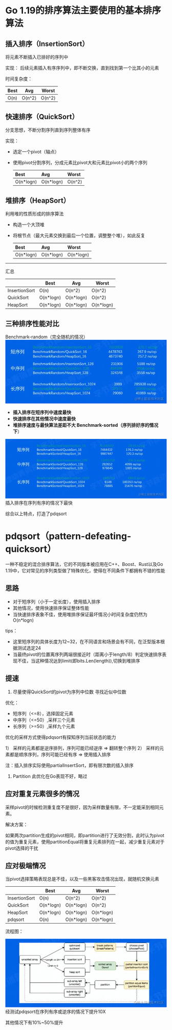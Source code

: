 # Go 1.19的排序算法主要使用的基本排序算法

## 插入排序（InsertionSort）

将元素不断插入已排好的序列中

实现： 后续元素插入有序序列中，即不断交换，直到找到第一个比其小的元素

时间复杂度：

| Best | Avg    | Worst  |
| ---- | ------ | ------ |
| O(n) | O(n^2) | O(n^2) |

## 快速排序（QuickSort）

分支思想，不断分割序列直到序列整体有序

实现：

- 选定一个pivot（轴点）

- 使用pivot分割序列，分成元素比pivot大和元素比pivot小的两个序列

  | Best      | Avg       | Worst  |
  | --------- | --------- | ------ |
  | O(n*logn) | O(n*logn) | O(n^2) |

## 堆排序（HeapSort）

利用堆的性质形成的排序算法

- 构造一个大顶堆

- 将根节点（最大元素交换到最后一个位置，调整整个堆），如此反复

  | Best      | Avg       | Worst     |
  | --------- | --------- | --------- |
  | O(n*logn) | O(n*logn) | O(n*logn) |

------

汇总

|               | Best      | Avg       | Worst     |
| ------------- | --------- | --------- | --------- |
| InsertionSort | O(n)      | O(n^2)    | O(n^2)    |
| QuickSort     | O(n*logn) | O(n*logn) | O(n^2)    |
| HeapSort      | O(n*logn) | O(n*logn) | O(n*logn) |

## 三种排序性能对比

Benchmark-random（完全随机的情况） ![](img/44d05b26fee04c97b13cec4bc431069etplv-k3u1fbpfcp-zoom-in-crop-mark4536000.webp)

- **插入排序在短序列中速度最快**
- **快速排序在其他情况中速度最快**
- **堆排序速度与最快算法差距不大 Benchmark-sorted（序列排好序的情况下**）

![](img/3ee2dda575864be8bc8213ba65415236tplv-k3u1fbpfcp-zoom-in-crop-mark4536000.webp) 插入排序在序列有序的情况下最快

综合以上特点，打造了pdqsort

# pdqsort（pattern-defeating-quicksort）

一种不稳定的混合排序算法，它的不同版本被应用在C++、Boost、Rust以及Go 1.19中，它对常见的序列类型做了特殊优化，使得在不同条件下都拥有不错的性能

## 思路

- 对于短序列（小于一定长度），使用插入排序
- 其他情况，使用快速排序保证整体性能
- 当快速排序表象不佳，使用堆排序保证最坏情况小时间复杂度仍然为O(n*logn)

tips：

- 这里短序列的具体长度为12~32，在不同语言和场景会有不同，在泛型版本根据测试选定24
- 当最终pivot的位置离序列两端很接近时（距离小于length/8）判定快速排序表现不佳，当这种情况达到limit(即bits.Len(length)),切换到堆排序

## 提速

1. 尽量使得QuickSort的pivot为序列中位数 寻找近似中位数

优化：

- 短序列（<=8），选择固定元素
- 中序列（<=50）,采样三个元素
- 长序列（>=50）,采样九个元素

优化的采样方式使得pdqsort有探知序列当前状态的能力

1） 采样的元素都是逆序排列，序列可能已经逆序 => 翻转整个序列 2） 采样的元素都是顺序序列，序列可能已经有序 => 使用插入排序

注：插入排序实际使用partialInsertSort，即有限次数的插入排序

1. Partition 此优化在Go表现不好，略过

## 应对重复元素很多的情况

采样pivot的时候检测重复度不是很好，因为采样数量有限，不一定能采到相同元素。

解决方案：

如果两次partition生成的pivot相同，即partition进行了无效分割，此时认为pivot的值为重复元素，使用partitionEqual将重复元素排列在一起，减少重复元素对于pivot选择的干扰

## 应对极端情况

当pivot选择策略表现总是不佳，以及一些黑客攻击情况出现，就随机交换元素

|               | Best      | Avg       | Worst     |
| ------------- | --------- | --------- | --------- |
| InsertionSort | O(n)      | O(n^2)    | O(n^2)    |
| QuickSort     | O(n*logn) | O(n*logn) | O(n^2)    |
| HeapSort      | O(n*logn) | O(n*logn) | O(n*logn) |
| pdqsort       | O(n)      | O(n*logn) | O(n*logn) |

流程图：

![](img/97f44a034e1f40038e1412895b81e516tplv-k3u1fbpfcp-zoom-in-crop-mark4536000.webp) 经测试pdqsort在序列有序或逆序的情况下提升10X

其他情况下有10%~50%提升

 
